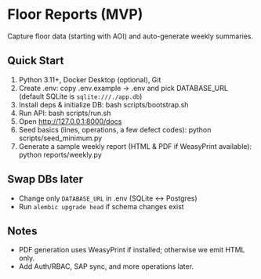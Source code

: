 # Floor Reports (MVP)
Capture floor data (starting with AOI) and auto-generate weekly summaries.

## Quick Start
1) Python 3.11+, Docker Desktop (optional), Git
2) Create .env: copy .env.example -> .env and pick DATABASE_URL (default SQLite is `sqlite:///./app.db`)
3) Install deps & initialize DB:
   bash scripts/bootstrap.sh
4) Run API:
   bash scripts/run.sh
5) Open http://127.0.0.1:8000/docs
6) Seed basics (lines, operations, a few defect codes):
   python scripts/seed_minimum.py
7) Generate a sample weekly report (HTML & PDF if WeasyPrint available):
   python reports/weekly.py

## Swap DBs later
- Change only `DATABASE_URL` in .env (SQLite ↔ Postgres)
- Run `alembic upgrade head` if schema changes exist

## Notes
- PDF generation uses WeasyPrint if installed; otherwise we emit HTML only.
- Add Auth/RBAC, SAP sync, and more operations later.

